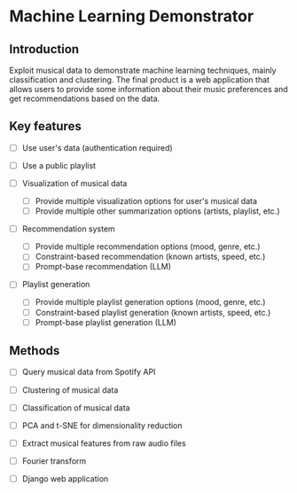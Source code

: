 # Machine Learning Demonstrator

## Introduction

Exploit musical data to demonstrate machine learning techniques, mainly classification and clustering.
The final product is a web application that allows users to provide some information about their music preferences and get recommendations based on the data.

## Key features

- [ ] Use user's data (authentication required)
- [ ] Use a public playlist

- [ ] Visualization of musical data
  - [ ] Provide multiple visualization options for user's musical data
  - [ ] Provide multiple other summarization options (artists, playlist, etc.)
- [ ] Recommendation system
  - [ ] Provide multiple recommendation options (mood, genre, etc.)
  - [ ] Constraint-based recommendation (known artists, speed, etc.)
  - [ ] Prompt-base recommendation (LLM)
- [ ] Playlist generation
  - [ ] Provide multiple playlist generation options (mood, genre, etc.)
  - [ ] Constraint-based playlist generation (known artists, speed, etc.)
  - [ ] Prompt-base playlist generation (LLM)

## Methods

- [ ] Query musical data from Spotify API
- [ ] Clustering of musical data
- [ ] Classification of musical data
- [ ] PCA and t-SNE for dimensionality reduction

- [ ] Extract musical features from raw audio files
- [ ] Fourier transform

- [ ] Django web application
